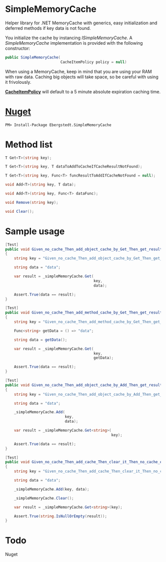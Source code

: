 # SimpleMemoryCache

Helper library for .NET MemoryCache with generics, easy initialization and deferred methods if key data is not found.

You initialize the cache by instancing *ISimpleMemoryCache*. A *SimpleMemoryCache* implementation is provided with the following constructor:

```C#
public SimpleMemoryCache(
						 CacheItemPolicy policy = null)						 					
```

When using a MemoryCache, keep in mind that you are using your RAM with raw data. Caching big objects will take space, so be careful with using it frivolously.

**[CacheItemPolicy](https://msdn.microsoft.com/en-us/library/system.runtime.caching.cacheitempolicy(v=vs.110).aspx)** will default to a 5 minute absolute expiration caching time.

# [Nuget](https://www.nuget.org/packages/Ebergstedt.SimpleMemoryCache)

	PM> Install-Package Ebergstedt.SimpleMemoryCache

# Method list

```C#
T Get<T>(string key);

T Get<T>(string key, T dataToAddToCacheIfCacheResultNotFound);

T Get<T>(string key, Func<T> funcResultToAddIfCacheNotFound = null);

void Add<T>(string key, T data);

void Add<T>(string key, Func<T> dataFunc);

void Remove(string key);

void Clear();
```

# Sample usage
```C#
[Test]
public void Given_no_cache_Then_add_object_cache_by_Get_Then_get_result()
{
	string key = "Given_no_cache_Then_add_object_cache_by_Get_Then_get_result";

	string data = "data";

	var result = _simpleMemoryCache.Get(
										key, 
										data);

	Assert.True(data == result);
}

[Test]
public void Given_no_cache_Then_add_method_cache_by_Get_Then_get_result()
{
	string key = "Given_no_cache_Then_add_method_cache_by_Get_Then_get_result";

	Func<string> getData = () => "data";

	string data = getData();

	var result = _simpleMemoryCache.Get(
										key, 
										getData);

	Assert.True(data == result);
}

[Test]
public void Given_no_cache_Then_add_object_cache_by_Add_Then_get_result()
{
	string key = "Given_no_cache_Then_add_object_cache_by_Add_Then_get_result";

	string data = "data";

	_simpleMemoryCache.Add(
						   key, 
						   data);

	var result = _simpleMemoryCache.Get<string>(
												key);

	Assert.True(data == result);
}

[Test]
public void Given_no_cache_Then_add_cache_Then_clear_it_Then_no_cache_exists()
{
	string key = "Given_no_cache_Then_add_cache_Then_clear_it_Then_no_cache_exists";

	string data = "data";

	_simpleMemoryCache.Add(key, data);

	_simpleMemoryCache.Clear();

	var result = _simpleMemoryCache.Get<string>(key);

	Assert.True(string.IsNullOrEmpty(result));
}
```

# Todo

Nuget